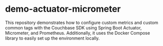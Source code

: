 # demo-actuator-micrometer
This repository demonstrates how to configure custom metrics and custom common tags with the Couchbase SDK using Spring Boot Actuator, Micrometer, and Prometheus. Additionally, it uses the Docker Compose library to easily set up the environment locally.
